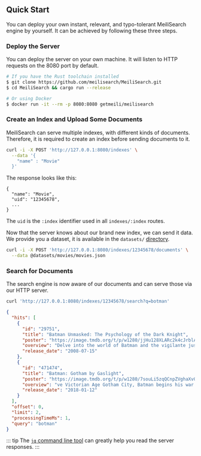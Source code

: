 ## Quick Start

You can deploy your own instant, relevant, and typo-tolerant MeiliSearch engine by yourself.
It can be achieved by following these three steps.

### Deploy the Server

You can deploy the server on your own machine. It will listen to HTTP requests on the 8080 port by default.

```bash
# If you have the Rust toolchain installed
$ git clone https://github.com/meilisearch/MeiliSearch.git
$ cd MeiliSearch && cargo run --release

# Or using Docker
$ docker run -it --rm -p 8080:8080 getmeili/meilisearch
```

### Create an Index and Upload Some Documents

MeiliSearch can serve multiple indexes, with different kinds of documents. Therefore, it is required to create an index before sending documents to it.

```bash
curl -i -X POST 'http://127.0.0.1:8080/indexes' \
  --data '{
    "name" : "Movie"
  }'
```

The response looks like this:

```
{
  "name": "Movie",
  "uid": "12345678",
  ...
}
```

The `uid` is the `:index` identifier used in all `indexes/:index` routes.

Now that the server knows about our brand new index, we can send it data.
We provide you a dataset, it is available in the `datasets/` [directory](https://github.com/meilisearch/MeiliSearch/tree/master/datasets).

```bash
curl -i -X POST 'http://127.0.0.1:8080/indexes/12345678/documents' \
  --data @datasets/movies/movies.json
```

### Search for Documents

The search engine is now aware of our documents and can serve those via our HTTP server.

```bash
curl 'http://127.0.0.1:8080/indexes/12345678/search?q=botman'
```

```json
{
  "hits": [
    {
      "id": "29751",
      "title": "Batman Unmasked: The Psychology of the Dark Knight",
      "poster": "https://image.tmdb.org/t/p/w1280/jjHu128XLARc2k4cJrblAvZe0HE.jpg",
      "overview": "Delve into the world of Batman and the vigilante justice tha",
      "release_date": "2008-07-15"
    },
    {
      "id": "471474",
      "title": "Batman: Gotham by Gaslight",
      "poster": "https://image.tmdb.org/t/p/w1280/7souLi5zqQCnpZVghaXv0Wowi0y.jpg",
      "overview": "ve Victorian Age Gotham City, Batman begins his war on crime",
      "release_date": "2018-01-12"
    }
  ],
  "offset": 0,
  "limit": 2,
  "processingTimeMs": 1,
  "query": "botman"
}
```

::: tip
The [`jq` command line tool](https://stedolan.github.io/jq/) can greatly help you read the server responses.
:::
